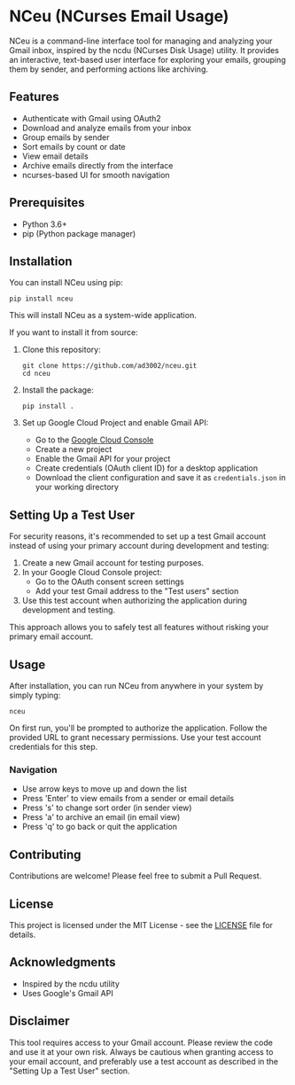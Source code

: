 # NCeu (NCurses Email Usage)

NCeu is a command-line interface tool for managing and analyzing your Gmail inbox, inspired by the ncdu (NCurses Disk Usage) utility. It provides an interactive, text-based user interface for exploring your emails, grouping them by sender, and performing actions like archiving.

## Features

- Authenticate with Gmail using OAuth2
- Download and analyze emails from your inbox
- Group emails by sender
- Sort emails by count or date
- View email details
- Archive emails directly from the interface
- ncurses-based UI for smooth navigation

## Prerequisites

- Python 3.6+
- pip (Python package manager)

## Installation

You can install NCeu using pip:

```
pip install nceu
```

This will install NCeu as a system-wide application.

If you want to install it from source:

1. Clone this repository:
   ```
   git clone https://github.com/ad3002/nceu.git
   cd nceu
   ```

2. Install the package:
   ```
   pip install .
   ```

3. Set up Google Cloud Project and enable Gmail API:
   - Go to the [Google Cloud Console](https://console.cloud.google.com/)
   - Create a new project
   - Enable the Gmail API for your project
   - Create credentials (OAuth client ID) for a desktop application
   - Download the client configuration and save it as `credentials.json` in your working directory

## Setting Up a Test User

For security reasons, it's recommended to set up a test Gmail account instead of using your primary account during development and testing:

1. Create a new Gmail account for testing purposes.
2. In your Google Cloud Console project:
   - Go to the OAuth consent screen settings
   - Add your test Gmail address to the "Test users" section
3. Use this test account when authorizing the application during development and testing.

This approach allows you to safely test all features without risking your primary email account.

## Usage

After installation, you can run NCeu from anywhere in your system by simply typing:

```
nceu
```

On first run, you'll be prompted to authorize the application. Follow the provided URL to grant necessary permissions. Use your test account credentials for this step.

### Navigation

- Use arrow keys to move up and down the list
- Press 'Enter' to view emails from a sender or email details
- Press 's' to change sort order (in sender view)
- Press 'a' to archive an email (in email view)
- Press 'q' to go back or quit the application

## Contributing

Contributions are welcome! Please feel free to submit a Pull Request.

## License

This project is licensed under the MIT License - see the [LICENSE](LICENSE) file for details.

## Acknowledgments

- Inspired by the ncdu utility
- Uses Google's Gmail API

## Disclaimer

This tool requires access to your Gmail account. Please review the code and use it at your own risk. Always be cautious when granting access to your email account, and preferably use a test account as described in the "Setting Up a Test User" section.